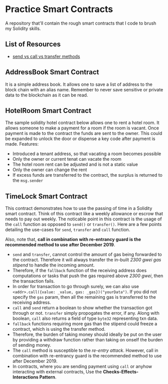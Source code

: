 # Practice Smart Contracts
A repository that'll contain the rough smart contracts that I code to brush my Solidity skills.

## List of Resources

* [send vs call vs transfer methods](https://fravoll.github.io/solidity-patterns/secure_ether_transfer.html)

## AddressBook Smart Contract
It is a simple address book. It allows one to save a list of address to the block chain with an alias name. Remember to never save sensitive or private data to the blockchain as it can be read. 

## HotelRoom Smart Contract
The sample solidity hotel contract below allows one to rent a hotel room. It allows someone to make a payment for a room if the room is vacant. Once payment is made to the contract the funds are sent to the owner. This could be expanded to unlock the door or dispense a key code after payment is made. 
Features:
* Introduced a tenant address, so that vacating a room becomes possible
* Only the owner or current tenat can vacate the room
* The hotel room rent can be adjusted and is not a static value
* Only the owner can change the rent
* If excess funds are transferred to the contract, the surplus is returned to the `msg.sender`

## TimeLock Smart Contract
This contract demonstrates how to use the passing of time in a Solidity smart contract. Think of this contract like a weekly allowance or escrow that needs to pay out weekly.
The noticable point in this contract is the usage of the `call` function as opposed to `send()` or `transfer()`. Here are a few points detailing the use-cases for `send`, `transfer` and `call` function.

Also, note that, **call in combination with re-entrancy guard is the recommended method to use after December 2019**.

* `send` and `transfer`, cannot control the amount of gas being forwarded to the contract. Therefore it will always transfer the in-built *2300 gwei gas stipend* to handle the incoming amount.
* Therefore, if the `fallback` function of the receiving address does computations or tasks that push the gas required above *2300 gwei*, then the transaction fails.
* In order for transaction to go through surely, we can also use `<addr>.call({value: _value, gas: _gas})("yourData")`. If you did not specify the `gas` param, then all the remaining gas is transferred to the receiving address.
* `call` and `send` return a boolean to show whether the transaction got through or not. `transfer` simply propogates the error, if any. Along with boolean, `call` also returns a field of type `byte32` representing txn data.
* `fallback` functions requiring more gas than the stipend could freeze a contract, which is using the transfer method.
* Therefore, the burden of taking money should ideally be put on the user by providing a withdraw function rather than taking on onself the burden of sending money.
* The `call` method is susceptible to the *re-entry attack*. However, call in combination with re-entrancy guard is the recommended method to use after December 2019.
* In contracts, where you are sending payment using `call` or anyhow interacting with external contracts, Use the **Checks-Effects-Interactions Pattern**.





